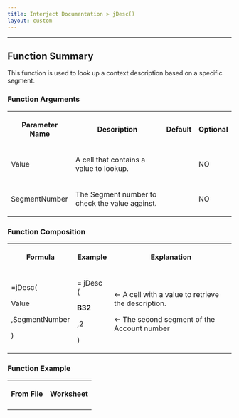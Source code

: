 ```yaml
---
title: Interject Documentation > jDesc()
layout: custom
---
```

* * *

##  Function Summary 

This function is used to look up a context description based on a specific segment. 

###  Function Arguments   
  
<table>  
<tr>  
<th>

Parameter Name 
</th>  
<th>

Description 
</th>  
<th>

Default 
</th>  
<th>

Optional 
</th> </tr>  
<tr>  
<td>



Value 


</td>  
<td>



A cell that contains a value to lookup. 


</td>  
<td>


</td>  
<td>



NO 


</td> </tr>  
<tr>  
<td>

SegmentNumber 
</td>  
<td>

The Segment number to check the value against. 
</td>  
<td>


</td>  
<td>

NO 
</td> </tr> </table>

###  Function Composition   
  
<table>  
<tr>  
<th>

Formula 
</th>  
<th>

Example 
</th>  
<th>

Explanation 
</th> </tr>  
<tr>  
<td>



=jDesc( 

Value 

,SegmentNumber 

) 


</td>  
<td>



=  jDesc  ( 

**B32**

,2 

) 


</td>  
<td>



← A cell with a value to retrieve the description. 

← The second segment of the Account number 


</td> </tr> </table>

###  Function Example   
  
<table>  
<tr>  
<th>

From File 
</th>  
<th>

Worksheet 
</th> </tr>  
<tr>  
<td>


</td>  
<td>


</td> </tr> </table>
